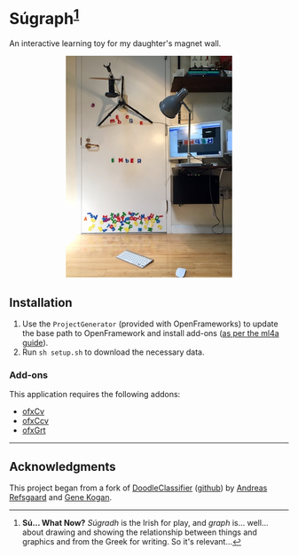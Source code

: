 # Súgraph<sup id="a1">[1](#f1)</sup>
An interactive learning toy for my daughter's magnet wall.

<p align="center">
  <img src="https://raw.githubusercontent.com/johndryan/Sugraph/master/documentation/photos/180521_early_prototype.jpg" />
</p>

## Installation

1. Use the `ProjectGenerator` (provided with OpenFrameworks) to update the base path to OpenFramework and install add-ons ([as per the ml4a guide](https://github.com/ml4a/ml4a-ofx#setup-your-project)).
2. Run `sh setup.sh` to download the necessary data.

### Add-ons

This application requires the following addons:

- [ofxCv](https://github.com/kylemcdonald/ofxCv) 
- [ofxCcv](https://github.com/kylemcdonald/ofxCcv) 
- [ofxGrt](https://github.com/nickgillian/ofxGrt)

- - -

## Acknowledgments

This project began from a fork of [DoodleClassifier](http://ml4a.github.io/guides/DoodleClassifier/) ([github](https://github.com/ml4a/ml4a-ofx/tree/master/apps/DoodleClassifier)) by [Andreas Refsgaard](https://andreasrefsgaard.dk/) and [Gene Kogan](https://www.genekogan.com/).

- - - 

1. <span id="f1">**Sú… What Now?**</span> _Súgradh_ is the Irish for play, and _graph_ is… well… about drawing and showing the relationship between things and graphics and from the Greek for writing. So it's relevant…[↩](#a1)

